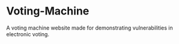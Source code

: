 # Voting-Machine
A voting machine website made for demonstrating vulnerabilities in electronic voting.
